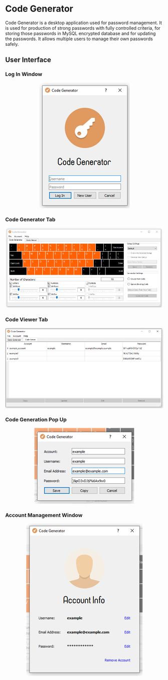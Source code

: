 # Code Generator

Code Generator is a desktop application used for password management. It is used for production of strong passwords with
fully controlled criteria, for storing those passwords in MySQL encrypted database and for updating the passwords. It allows
multiple users to manage their own passwords safely.

## User Interface

### Log In Window

<p align="center">
  <img src="readme_images/CodeGenerator_1.png">
</p>

### Code Generator Tab

<p align="center">
  <img src="readme_images/CodeGenerator_2.png">
</p>

### Code Viewer Tab

<p align="center">
  <img src="readme_images/CodeGenerator_3.png">
</p>

### Code Generation Pop Up

<p align="center">
  <img src="readme_images/CodeGenerator_4.png">
</p>

### Account Management Window

<p align="center">
  <img src="readme_images/CodeGenerator_5.png">
</p>

